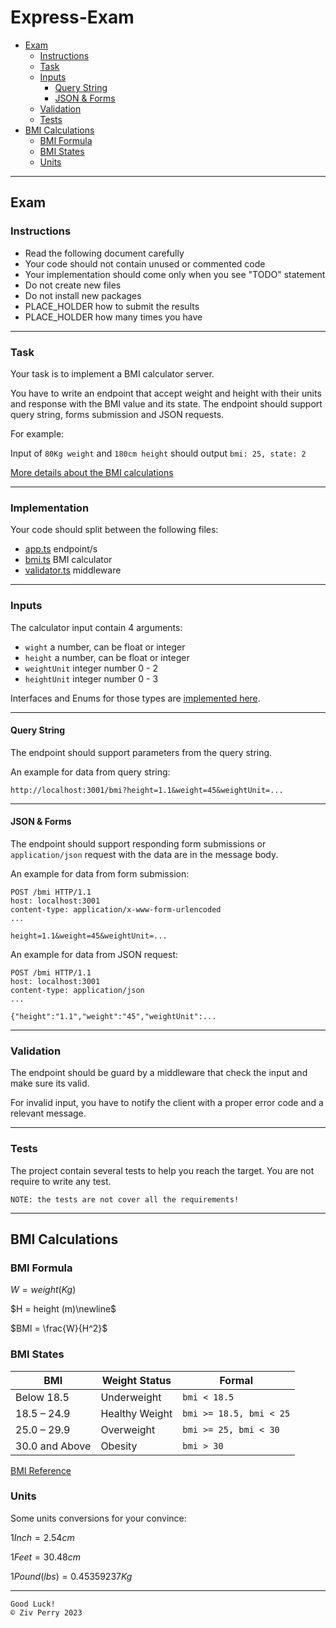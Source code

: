 # Express-Exam

* [Exam](#exam)
    * [Instructions](#instructions)
    * [Task](#task)
    * [Inputs](#inputs)
        * [Query String](#query-string)
        * [JSON & Forms](#json--forms)
    * [Validation](#validation)
    * [Tests](#tests)
* [BMI Calculations](#bmi-calculations)
    * [BMI Formula](#bmi-formula)
    * [BMI States](#bmi-states)
    * [Units](#units)

---

## Exam

### Instructions

* Read the following document carefully
* Your code should not contain unused or commented code
* Your implementation should come only when you see "TODO" statement
* Do not create new files
* Do not install new packages
* PLACE_HOLDER how to submit the results
* PLACE_HOLDER how many times you have

---

### Task

Your task is to implement a BMI calculator server.

You have to write an endpoint that accept weight and height with their units and response with the BMI value and its
state. The endpoint should support query string, forms submission and JSON requests.

For example:

Input of `80Kg weight` and `180cm height` should output `bmi: 25, state: 2`

[More details about the BMI calculations](#bmi-calculations)

---

### Implementation

Your code should split between the following files:

* [app.ts](./src/app.ts) endpoint/s
* [bmi.ts](./src/bmi.ts) BMI calculator
* [validator.ts](./src/validator.ts) middleware

---

### Inputs

The calculator input contain 4 arguments:

* `wight` a number, can be float or integer
* `height` a number, can be float or integer
* `weightUnit` integer number 0 - 2
* `heightUnit` integer number 0 - 3

Interfaces and Enums for those types are [implemented here](./src/bmi.ts).

---

#### Query String

The endpoint should support parameters from the query string.

An example for data from query string:

    http://localhost:3001/bmi?height=1.1&weight=45&weightUnit=...

---

#### JSON & Forms

The endpoint should support responding form submissions or `application/json` request with the data are in the message
body.

An example for data from form submission:

```
POST /bmi HTTP/1.1
host: localhost:3001
content-type: application/x-www-form-urlencoded
...

height=1.1&weight=45&weightUnit=...
```

An example for data from JSON request:

```
POST /bmi HTTP/1.1
host: localhost:3001
content-type: application/json
...

{"height":"1.1","weight":"45","weightUnit":...
```

---

### Validation

The endpoint should be guard by a middleware that check the input and make sure its valid.

For invalid input, you have to notify the client with a proper error code and a relevant message.

---

### Tests

The project contain several tests to help you reach the target. You are not require to write any test.

    NOTE: the tests are not cover all the requirements!

---

## BMI Calculations

### BMI Formula

$W = weight (Kg)$

$H = height (m)\newline$

$BMI = \frac{W}{H^2}$

### BMI States

| BMI            | Weight Status  | Formal                  |
|----------------|----------------|-------------------------|
| Below 18.5     | Underweight    | `bmi < 18.5`            |
| 18.5 – 24.9	   | Healthy Weight | `bmi >= 18.5, bmi < 25` |
| 25.0 – 29.9	   | Overweight     | `bmi >= 25, bmi < 30`   |
| 30.0 and Above | 	Obesity       | `bmi > 30`              |

[BMI Reference](https://www.cdc.gov/healthyweight/assessing/bmi/adult_bmi/english_bmi_calculator/bmi_calculator.html)

### Units

Some units conversions for your convince:

$1 Inch = 2.54 cm$

$1 Feet = 30.48 cm$

$1 Pound (lbs) = 0.45359237 Kg$



---

    Good Luck!
    © Ziv Perry 2023
